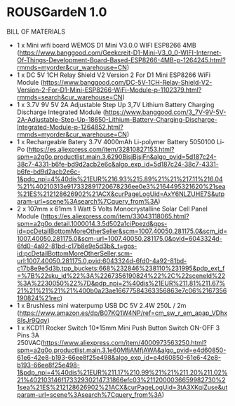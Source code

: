 ROUSGardeN 1.0
==============

BILL OF MATERIALS

* 1 x Mini wifi board WEMOS D1 Mini V3.0.0 WIFI ESP8266 4MB (https://www.banggood.com/Geekcreit-D1-Mini-V3_0_0-WIFI-Internet-Of-Things-Development-Board-Based-ESP8266-4MB-p-1264245.html?rmmds=myorder&cur_warehouse=CN)
* 1 x DC 5V 1CH Relay Shield V2 Version 2 For D1 Mini ESP8266 WiFi Module (https://www.banggood.com/DC-5V-1CH-Relay-Shield-V2-Version-2-For-D1-Mini-ESP8266-WiFi-Module-p-1102379.html?rmmds=search&cur_warehouse=CN)
* 1 x 3.7V 9V 5V 2A Adjustable Step Up 3,7V Lithium Battery Charging Discharge Integrated Module (https://www.banggood.com/3_7V-9V-5V-2A-Adjustable-Step-Up-18650-Lithium-Battery-Charging-Discharge-Integrated-Module-p-1264852.html?rmmds=myorder&cur_warehouse=CN)
* 1 x Rechargeable Batery 3.7V 4000mAh Li-polymer Battery 5050100 Li-Po (https://es.aliexpress.com/item/32810827153.html?spm=a2g0o.productlist.main.3.6290BjsjBjsjFn&algo_pvid=5d187c24-38c7-4331-b6fe-bd9d2acb2e6c&algo_exp_id=5d187c24-38c7-4331-b6fe-bd9d2acb2e6c-1&pdp_npi=4%40dis%21EUR%216.93%215.89%21%21%217.11%216.04%21%40210313e917332891720678236ee0e3%2164495321620%21sea%21ES%212128626902%21ACX&curPageLogUid=AxY6NLZUHE7S&utparam-url=scene%3Asearch%7Cquery_from%3A)
* 2 x 107mm x 61mm 1 Watt 5 Volts Monocrystalline Solar Cell Panel Module (https://es.aliexpress.com/item/33043118065.html?spm=a2g0o.detail.1000014.3.5d502a1ciPpezd&gps-id=pcDetailBottomMoreOtherSeller&scm=1007.40050.281175.0&scm_id=1007.40050.281175.0&scm-url=1007.40050.281175.0&pvid=6043324d-6fd0-4a92-81bd-c17b8e9e5d3b&_t=gps-id:pcDetailBottomMoreOtherSeller,scm-url:1007.40050.281175.0,pvid:6043324d-6fd0-4a92-81bd-c17b8e9e5d3b,tpp_buckets:668%232846%238110%231995&pdp_ext_f=%7B%22sku_id%22%3A%2267356190824%22%2C%22sceneId%22%3A%2230050%22%7D&pdp_npi=2%40dis%21EUR%211.81%211.67%21%21%21%21%21%400b0a23ae16677584363356863e7c06%2167356190824%21rec)
* 1 x Brushless mini waterpump USB DC 5V 2.4W 250L / 2m (https://www.amazon.es/dp/B07KQ1W4NP/ref=cm_sw_r_em_apap_VDhx8IsJr9Qqy)
* 1 x KCD11 Rocker Switch 10*15mm Mini Push Button Switch ON-OFF 3 Pins 3A 250VAC(https://www.aliexpress.com/item/4000973563250.html?spm=a2g0o.productlist.main.3.1e60MfjAMfjAWA&algo_pvid=e4d60850-61e6-42e8-b193-66ee8f25e498&algo_exp_id=e4d60850-61e6-42e8-b193-66ee8f25e498-1&pdp_npi=4%40dis%21EUR%211.17%210.99%21%21%211.20%211.02%21%402103146f17332930214731866efc03%2112000036659982730%21sea%21ES%212128626902%21ACX&curPageLogUid=3tA3XKqiZuse&utparam-url=scene%3Asearch%7Cquery_from%3A)
